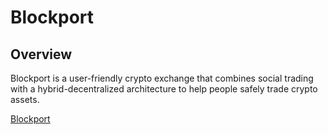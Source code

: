 # Blockport 

## Overview
Blockport is a user-friendly crypto exchange that combines social trading with a hybrid-decentralized architecture to help people safely trade crypto assets.

[Blockport](https://blockport.io/)